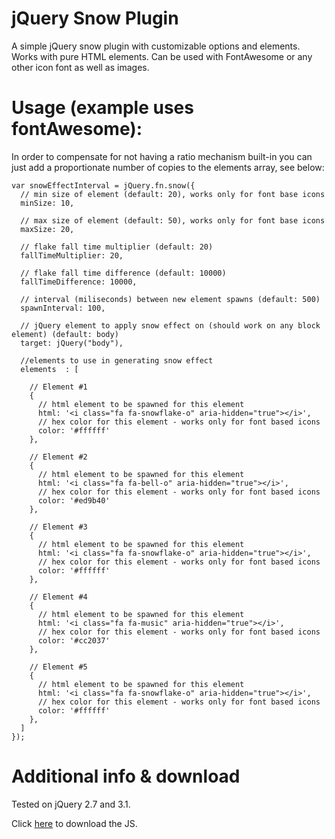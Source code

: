 # jQuery Snow Plugin
A simple jQuery snow plugin with customizable options and elements. Works with pure HTML elements. Can be used with FontAwesome or any other icon font as well as images.

# Usage (example uses fontAwesome):

In order to compensate for not having a ratio mechanism built-in you can just add a proportionate number of copies to the elements array, see below:

```
var snowEffectInterval = jQuery.fn.snow({
  // min size of element (default: 20), works only for font base icons
  minSize: 10,
  
  // max size of element (default: 50), works only for font base icons
  maxSize: 20,
  
  // flake fall time multiplier (default: 20)
  fallTimeMultiplier: 20, 
  
  // flake fall time difference (default: 10000)
  fallTimeDifference: 10000, 
  
  // interval (miliseconds) between new element spawns (default: 500)
  spawnInterval: 100, 
  
  // jQuery element to apply snow effect on (should work on any block element) (default: body)
  target: jQuery("body"),
  
  //elements to use in generating snow effect
  elements	: [
  
    // Element #1
    { 
      // html element to be spawned for this element
      html: '<i class="fa fa-snowflake-o" aria-hidden="true"></i>',
      // hex color for this element - works only for font based icons
      color: '#ffffff'
    },
    
    // Element #2
    { 
      // html element to be spawned for this element
      html: '<i class="fa fa-bell-o" aria-hidden="true"></i>',
      // hex color for this element - works only for font based icons
      color: '#ed9b40'
    },
    
    // Element #3
    { 
      // html element to be spawned for this element
      html: '<i class="fa fa-snowflake-o" aria-hidden="true"></i>',
      // hex color for this element - works only for font based icons
      color: '#ffffff'
    },
    
    // Element #4
    {
      // html element to be spawned for this element
      html: '<i class="fa fa-music" aria-hidden="true"></i>',
      // hex color for this element - works only for font based icons
      color: '#cc2037'
    },
    
    // Element #5
    { 
      // html element to be spawned for this element
      html: '<i class="fa fa-snowflake-o" aria-hidden="true"></i>',
      // hex color for this element - works only for font based icons
      color: '#ffffff'
    },
  ]
});
```
# Additional info & download

Tested on jQuery 2.7 and 3.1.

Click <a href="jquery.snow.js" target="_blank">here</a> to download the JS.
